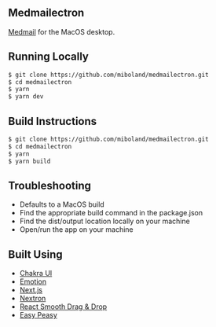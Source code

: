 ## Medmailectron
[Medmail](https://github.com/miboland/medmail) for the MacOS desktop.

## Running Locally

```bash
$ git clone https://github.com/miboland/medmailectron.git
$ cd medmailectron
$ yarn
$ yarn dev
```

## Build Instructions

```bash
$ git clone https://github.com/miboland/medmailectron.git
$ cd medmailectron
$ yarn
$ yarn build
```

## Troubleshooting

- Defaults to a MacOS build
- Find the appropriate build command in the package.json
- Find the dist/output location locally on your machine
- Open/run the app on your machine


## Built Using

- [Chakra UI](https://chakra-ui.com/)
- [Emotion](https://emotion.sh/)
- [Next.js](https://nextjs.org/)
- [Nextron](https://github.com/saltyshiomix/nextron)
- [React Smooth Drag & Drop](https://github.com/kutlugsahin/react-smooth-dnd)
- [Easy Peasy](https://easy-peasy.now.sh/)
